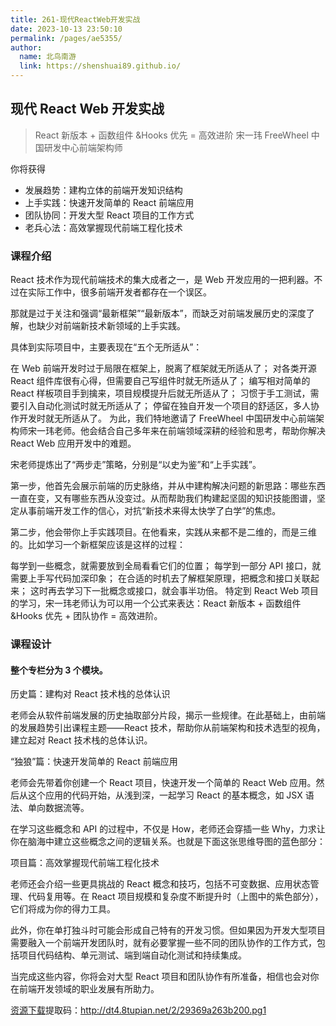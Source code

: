 ```yaml
---
title: 261-现代ReactWeb开发实战
date: 2023-10-13 23:50:10
permalink: /pages/ae5355/
author: 
  name: 北鸟南游
  link: https://shenshuai89.github.io/
---
```

## 现代 React Web 开发实战

> React 新版本 + 函数组件 &Hooks 优先 = 高效进阶
> 宋一玮  FreeWheel 中国研发中心前端架构师

你将获得

- 发展趋势：建构立体的前端开发知识结构
- 上手实践：快速开发简单的 React 前端应用
- 团队协同：开发大型 React 项目的工作方式
- 老兵心法：高效掌握现代前端工程化技术

### 课程介绍

React 技术作为现代前端技术的集大成者之一，是 Web 开发应用的一把利器。不过在实际工作中，很多前端开发者都存在一个误区。

那就是过于关注和强调“最新框架”“最新版本”，而缺乏对前端发展历史的深度了解，也缺少对前端新技术新领域的上手实践。

具体到实际项目中，主要表现在“五个无所适从”：

在 Web 前端开发时过于局限在框架上，脱离了框架就无所适从了；
对各类开源 React 组件库很有心得，但需要自己写组件时就无所适从了；
编写相对简单的 React 样板项目手到擒来，项目规模提升后就无所适从了；
习惯于手工测试，需要引入自动化测试时就无所适从了；
停留在独自开发一个项目的舒适区，多人协作开发时就无所适从了。
为此，我们特地邀请了 FreeWheel 中国研发中心前端架构师宋一玮老师。他会结合自己多年来在前端领域深耕的经验和思考，帮助你解决 React Web 应用开发中的难题。

宋老师提炼出了“两步走”策略，分别是“以史为鉴”和“上手实践”。

第一步，他首先会展示前端的历史脉络，并从中建构解决问题的新思路：哪些东西一直在变，又有哪些东西从没变过。从而帮助我们构建起坚固的知识技能图谱，坚定从事前端开发工作的信心，对抗“新技术来得太快学了白学”的焦虑。

第二步，他会带你上手实践项目。在他看来，实践从来都不是二维的，而是三维的。比如学习一个新框架应该是这样的过程：

每学到一些概念，就需要放到全局看看它们的位置；
每学到一部分 API 接口，就需要上手写代码加深印象；
在合适的时机去了解框架原理，把概念和接口关联起来；
这时再去学习下一批概念或接口，就会事半功倍。
特定到 React Web 项目的学习，宋一玮老师认为可以用一个公式来表达：React 新版本 + 函数组件 &Hooks 优先 + 团队协作 = 高效进阶。

### 课程设计

#### 整个专栏分为 3 个模块。

历史篇：建构对 React 技术栈的总体认识

老师会从软件前端发展的历史抽取部分片段，揭示一些规律。在此基础上，由前端的发展趋势引出课程主题——React 技术，帮助你从前端架构和技术选型的视角，建立起对 React 技术栈的总体认识。

“独狼”篇：快速开发简单的 React 前端应用

老师会先带着你创建一个 React 项目，快速开发一个简单的 React Web 应用。然后从这个应用的代码开始，从浅到深，一起学习 React 的基本概念，如 JSX 语法、单向数据流等。

在学习这些概念和 API 的过程中，不仅是 How，老师还会穿插一些 Why，力求让你在脑海中建立这些概念之间的逻辑关系。也就是下面这张思维导图的蓝色部分：

项目篇：高效掌握现代前端工程化技术

老师还会介绍一些更具挑战的 React 概念和技巧，包括不可变数据、应用状态管理、代码复用等。在 React 项目规模和复杂度不断提升时（上图中的紫色部分），它们将成为你的得力工具。

此外，你在单打独斗时可能会形成自己特有的开发习惯。但如果因为开发大型项目需要融入一个前端开发团队时，就有必要掌握一些不同的团队协作的工作方式，包括项目代码结构、单元测试、端到端自动化测试和持续集成。

当完成这些内容，你将会对大型 React 项目和团队协作有所准备，相信也会对你在前端开发领域的职业发展有所助力。

[资源下载](https://pan.baidu.com/s/1uU5wXrHGnomFxCWYMKv4hg)提取码：http://dt4.8tupian.net/2/29369a263b200.pg1
